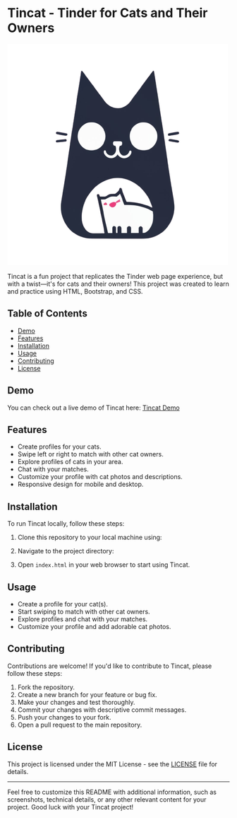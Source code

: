 # Tincat - Tinder for Cats and Their Owners

![Tincat Logo](images/tincat-logo.png)

Tincat is a fun project that replicates the Tinder web page experience, but with a twist—it's for cats and their owners! This project was created to learn and practice using HTML, Bootstrap, and CSS.

## Table of Contents
- [Demo](#demo)
- [Features](#features)
- [Installation](#installation)
- [Usage](#usage)
- [Contributing](#contributing)
- [License](#license)

## Demo
You can check out a live demo of Tincat here: [Tincat Demo](https://jaqueslucas.github.io/TinCat-Project/)

## Features
- Create profiles for your cats.
- Swipe left or right to match with other cat owners.
- Explore profiles of cats in your area.
- Chat with your matches.
- Customize your profile with cat photos and descriptions.
- Responsive design for mobile and desktop.

## Installation
To run Tincat locally, follow these steps:

1. Clone this repository to your local machine using:

2. Navigate to the project directory:

3. Open `index.html` in your web browser to start using Tincat.

## Usage
- Create a profile for your cat(s).
- Start swiping to match with other cat owners.
- Explore profiles and chat with your matches.
- Customize your profile and add adorable cat photos.

## Contributing
Contributions are welcome! If you'd like to contribute to Tincat, please follow these steps:

1. Fork the repository.
2. Create a new branch for your feature or bug fix.
3. Make your changes and test thoroughly.
4. Commit your changes with descriptive commit messages.
5. Push your changes to your fork.
6. Open a pull request to the main repository.

## License
This project is licensed under the MIT License - see the [LICENSE](LICENSE) file for details.

---

Feel free to customize this README with additional information, such as screenshots, technical details, or any other relevant content for your project. Good luck with your Tincat project!
